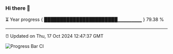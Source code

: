 ### Hi there 👋

⏳ Year progress { ███████████████████████▁▁▁▁▁▁▁ } 79.38 %

---

⏰ Updated on Thu, 17 Oct 2024 12:47:37 GMT

![Progress Bar CI](https://github.com/ZhaoGui/ZhaoGui/workflows/Progress%20Bar%20CI/badge.svg)
